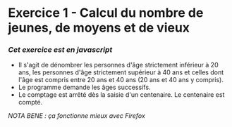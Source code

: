 # **Exercice 1 - Calcul du nombre de jeunes, de moyens et de vieux**

### ***Cet exercice est en javascript***



* Il s'agit de dénombrer les personnes d'âge strictement inférieur à 20 ans, les personnes d'âge strictement supérieur à 40 ans et celles dont l'âge est compris entre 20 ans et 40 ans (20 ans et 40 ans y compris).
* Le programme demande les âges successifs.
* Le comptage est arrêté dès la saisie d'un centenaire. Le centenaire est compté.


*NOTA BENE : ça fonctionne mieux avec Firefox*